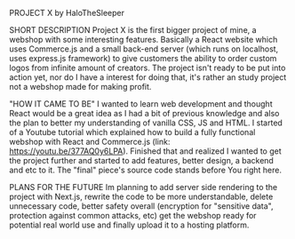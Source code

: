 PROJECT X by HaloTheSleeper

SHORT DESCRIPTION
Project X is the first bigger project of mine, a webshop with some interesting features.
Basically a React website which uses Commerce.js and a small back-end server 
(which runs on localhost, uses express.js framework) to give customers the ability to order custom logos from infinite 
amount of creators. The project isn't ready to be put into action yet, nor do I have a 
interest for doing that, it's rather an study project not a webshop made for making profit.

"HOW IT CAME TO BE"
I wanted to learn web development and thought React would be a great idea as I had a bit of previous knowledge
and also the plan to better my understanding of vanilla CSS, JS and HTML. I started of a Youtube tutorial which 
explained how to build a fully functional webshop with React and Commerce.js (link: https://youtu.be/377AQ0y6LPA).
Finished that and realized I wanted to get the project further and started to add features, better design, a backend and etc to it.
The "final" piece's source code stands before You right here.

PLANS FOR THE FUTURE
Im planning to add server side rendering to the project with Next.js, rewrite the code to be more understandable, 
delete unnecessary code, better safety overall (encryption for "sensitive data", protection against common attacks, etc) get the webshop ready for potential real world use 
and finally upload it to a hosting platform. 

 
